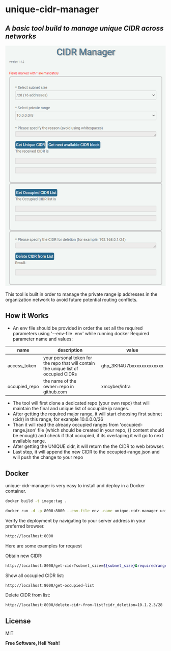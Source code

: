 # unique-cidr-manager
## _A basic tool build to manage unique CIDR across networks_

![alt text](https://github.com/XMCyber/unique-cidr-manager/blob/readme-update/content/cidr-manager.png)

This tool is built in order to manage the private range ip addresses in the organization network to avoid future potential routing conflicts. 

## How it Works

- An env file should be provided in order the set all the required parameters using '--env-file .env'  while running docker
Required parameter name and values:

| name | description | value |
| ------ | ------ | ------ |
| access_token | your personal token for the repo that will contain the unique list of occupied CIDRs |  ghp_3KR4U7bxxxxxxxxxxxxx
| occupied_repo | the name of the owner+repo in github.com | xmcyber/infra |


- The tool will first clone a dedicated repo (your own repo) that will maintain the final and unique list of occupide ip ranges. 
- After getting the required major range, it will start choosing first subnet (cidr) in this range, for example 10.0.0.0/26
- Than it will read the already occupied ranges from 'occupied-range.json' file (which should be created in your repo, {} content should be enough) and check if that occupied, if its overlaping it will go to next available range.
- After getting the UNIQUE cidr, it will return the the CIDR to web browser.
- Last step, it will append the new CIDR to the occupied-range.json and will push the change to your repo 


## Docker

unique-cidr-manager is very easy to install and deploy in a Docker container.


```sh
docker build -t image:tag .
```

```sh
docker run -d -p 8000:8000 --env-file env -name unique-cidr-manager unique-cidr-manager:latest
```


Verify the deployment by navigating to your server address in
your preferred browser.

```sh
http://localhost:8000
```

Here are some examples for request 

Obtain new CIDR:
```sh
http://localhost:8000/get-cidr?subnet_size=${subnet_size}&requiredrange=${required_range}&reason=${reason}
```

Show all occupied CIDR list:
```sh
http://localhost:8000/get-occupied-list
```
Delete CIDR from list:
```sh
http://localhost:8000/delete-cidr-from-list?cidr_deletion=10.1.2.3/28
```

## License

MIT

**Free Software, Hell Yeah!**